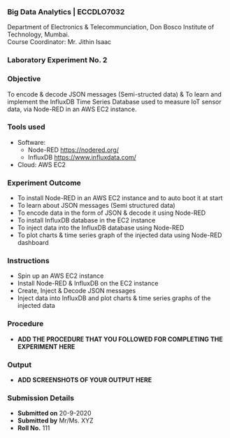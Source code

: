 ### Big Data Analytics | ECCDLO7032 
Department of Electronics & Telecommunciation, 
Don Bosco Institute of Technology, Mumbai.  
Course Coordinator: Mr. Jithin Isaac

### Laboratory Experiment No. 2
 
### Objective  
To encode & decode JSON messages (Semi-structed data) & To learn and implement the InfluxDB Time Series Database used to measure IoT sensor data, via Node-RED in an AWS EC2 instance.

### Tools used  
- Software: 
  - Node-RED https://nodered.org/
  - InfluxDB https://www.influxdata.com/
- Cloud: AWS EC2

### Experiment Outcome
- To install Node-RED in an AWS EC2 instance and to auto boot it at start
- To learn about JSON messages (Semi structured data)
- To encode data in the form of JSON & decode it using Node-RED
- To install InfluxDB database in the EC2 instance
- To inject data into the InfluxDB database using Node-RED
- To plot charts & time series graph of the injected data using Node-RED dashboard

### Instructions

- Spin up an AWS EC2 instance
- Install Node-RED & InfluxDB on the EC2 instance
- Create, Inject & Decode JSON messages
- Inject data into InfluxDB and plot charts & time series graphs of the injected data

### Procedure 
- **ADD THE PROCEDURE THAT YOU FOLLOWED FOR COMPLETING THE EXPERIMENT HERE**

### Output
- **ADD SCREENSHOTS OF YOUR OUTPUT HERE**  

### Submission Details
- **Submitted on** 20-9-2020
- **Submitted by** Mr/Ms. XYZ
- **Roll No.** 111
